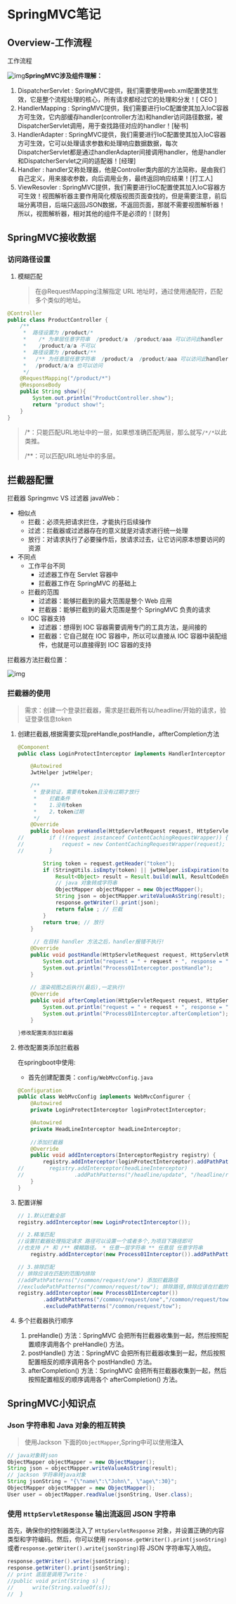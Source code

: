 # SpringMVC笔记

## Overview-工作流程

工作流程

![img](https://cdn.nlark.com/yuque/0/2024/png/35887716/1707875719968-8e481b97-a408-4cc5-832d-cff16b68b333.png)**SpringMVC涉及组件理解：**

1. DispatcherServlet :  SpringMVC提供，我们需要使用web.xml配置使其生效，它是整个流程处理的核心，所有请求都经过它的处理和分发！[ CEO ]
2. HandlerMapping :  SpringMVC提供，我们需要进行IoC配置使其加入IoC容器方可生效，它内部缓存handler(controller方法)和handler访问路径数据，被DispatcherServlet调用，用于查找路径对应的handler！[秘书]
3. HandlerAdapter : SpringMVC提供，我们需要进行IoC配置使其加入IoC容器方可生效，它可以处理请求参数和处理响应数据数据，每次DispatcherServlet都是通过handlerAdapter间接调用handler，他是handler和DispatcherServlet之间的适配器！[经理]
4. Handler : handler又称处理器，他是Controller类内部的方法简称，是由我们自己定义，用来接收参数，向后调用业务，最终返回响应结果！[打工人]
5. ViewResovler : SpringMVC提供，我们需要进行IoC配置使其加入IoC容器方可生效！视图解析器主要作用简化模版视图页面查找的，但是需要注意，前后端分离项目，后端只返回JSON数据，不返回页面，那就不需要视图解析器！所以，视图解析器，相对其他的组件不是必须的！[财务]



## SpringMVC接收数据

### 访问路径设置

1. 模糊匹配

   > 在@RequestMapping注解指定 URL 地址时，通过使用通配符，匹配多个类似的地址。

```java
@Controller
public class ProductController {
    /**
     *  路径设置为 /product/*  
     *    /* 为单层任意字符串  /product/a  /product/aaa 可以访问此handler  
     *    /product/a/a 不可以
     *  路径设置为 /product/** 
     *   /** 为任意层任意字符串  /product/a  /product/aaa 可以访问此handler  
     *   /product/a/a 也可以访问
     */
    @RequestMapping("/product/*")
    @ResponseBody
    public String show(){
        System.out.println("ProductController.show");
        return "product show!";
    }
}
```

>   /*：只能匹配URL地址中的一层，如果想准确匹配两层，那么就写`/*/*`以此类推。 
>
>  /**：可以匹配URL地址中的多层。





## 拦截器配置

拦截器 Springmvc VS 过滤器 javaWeb：

- 相似点
    - 拦截：必须先把请求拦住，才能执行后续操作
    - 过滤：拦截器或过滤器存在的意义就是对请求进行统一处理
    - 放行：对请求执行了必要操作后，放请求过去，让它访问原本想要访问的资源
- 不同点
    - 工作平台不同
        - 过滤器工作在 Servlet 容器中
        - 拦截器工作在 SpringMVC 的基础上
    - 拦截的范围
        - 过滤器：能够拦截到的最大范围是整个 Web 应用
        - 拦截器：能够拦截到的最大范围是整个 SpringMVC 负责的请求
    - IOC 容器支持
        - 过滤器：想得到 IOC 容器需要调用专门的工具方法，是间接的
        - 拦截器：它自己就在 IOC 容器中，所以可以直接从 IOC 容器中装配组件，也就是可以直接得到 IOC 容器的支持

拦截器方法拦截位置：

![img](https://cdn.nlark.com/yuque/0/2024/png/35887716/1716103206829-24442f52-8250-4798-80f5-4462af807b59.png)

### 拦截器的使用

> 需求：创建一个登录拦截器，需求是拦截所有以/headline/开始的请求，验证登录信息token

1. 创建拦截器,根据需要实现preHandle,postHandle，affterCompletion方法

   ```java
   @Component
   public class LoginProtectInterceptor implements HandlerInterceptor {
   
       @Autowired
       JwtHelper jwtHelper;
   
       /**
        * 登录验证，需要有token且没有过期才放行
        *    拦截条件
        *    1.没有token
        *    2，token过期
        */
       @Override
       public boolean preHandle(HttpServletRequest request, HttpServletResponse response, Object handler) throws Exception {
   //        if (!(request instanceof ContentCachingRequestWrapper)) {
   //            request = new ContentCachingRequestWrapper(request);
   //        }
   
           String token = request.getHeader("token");
           if (StringUtils.isEmpty(token) || jwtHelper.isExpiration(token)){
               Result<Object> result = Result.build(null, ResultCodeEnum.NOTLOGIN);
               // java 对象转成字符串
               ObjectMapper objectMapper = new ObjectMapper();
               String json = objectMapper.writeValueAsString(result);
               response.getWriter().print(json);
               return false ; // 拦截
           }
           return true; // 放行
       }
       
        // 在目标 handler 方法之后，handler报错不执行!
       @Override
       public void postHandle(HttpServletRequest request, HttpServletResponse response, Object handler, ModelAndView modelAndView) throws Exception {
           System.out.println("request = " + request + ", response = " + response + ", handler = " + handler + ", modelAndView = " + modelAndView);
           System.out.println("Process01Interceptor.postHandle");
       }
    
       // 渲染视图之后执行(最后),一定执行!
       @Override
       public void afterCompletion(HttpServletRequest request, HttpServletResponse response, Object handler, Exception ex) throws Exception {
           System.out.println("request = " + request + ", response = " + response + ", handler = " + handler + ", ex = " + ex);
           System.out.println("Process01Interceptor.afterCompletion");
       }
   
   }修改配置类添加拦截器
   ```

2. 修改配置类添加拦截器

   在springboot中使用:

   - 首先创建配置类：`config/WebMvcConfig.java`

   ```java
   @Configuration
   public class WebMvcConfig implements WebMvcConfigurer {
       @Autowired
       private LoginProtectInterceptor loginProtectInterceptor;
   
       @Autowired
       private HeadLineInterceptor headLineInterceptor;
       
       //添加拦截器
       @Override
       public void addInterceptors(InterceptorRegistry registry) {
           registry.addInterceptor(loginProtectInterceptor).addPathPatterns("/headline/**");
   //        registry.addInterceptor(headLineInterceptor)
   //                .addPathPatterns("/headline/update", "/headline/removeByHid");
       }
   }
   ```

   

3. 配置详解

   ```java
   // 1.默认拦截全部
   registry.addInterceptor(new LoginProtectInterceptor());
   
   // 2.精准匹配
   //设置拦截器处理指定请求 路径可以设置一个或者多个,为项目下路径即可 
   //也支持 /* 和 /** 模糊路径。 * 任意一层字符串 ** 任意层 任意字符串
       registry.addInterceptor(new Process01Interceptor()).addPathPatterns("/common/request/one","/common/request/tow");
   
   // 3.排除匹配
   // 排除应该在匹配的范围内排除
   //addPathPatterns("/common/request/one") 添加拦截路径
   //excludePathPatterns("/common/request/tow"); 排除路径,排除应该在拦截的范围内
   registry.addInterceptor(new Process01Interceptor())
           .addPathPatterns("/common/request/one","/common/request/tow")
           .excludePathPatterns("/common/request/tow");
   ```

   

4. 多个拦截器执行顺序

   1. preHandle() 方法：SpringMVC 会把所有拦截器收集到一起，然后按照配置顺序调用各个 preHandle() 方法。
   2. postHandle() 方法：SpringMVC 会把所有拦截器收集到一起，然后按照配置相反的顺序调用各个 postHandle() 方法。
   3. afterCompletion() 方法：SpringMVC 会把所有拦截器收集到一起，然后按照配置相反的顺序调用各个 afterCompletion() 方法。



## SpringMVC小知识点

### Json 字符串和 Java 对象的相互转换

> 使用Jackson 下面的`ObjectMapper`,Spring中可以使用**注入**

```java
// java对象转json
ObjectMapper objectMapper = new ObjectMapper();
String json = objectMapper.writeValueAsString(result);
// jackson 字符串转java对象
String jsonString = "{\"name\":\"John\", \"age\":30}";
ObjectMapper objectMapper = new ObjectMapper();
User user = objectMapper.readValue(jsonString, User.class);

```

### 使用 `HttpServletResponse` 输出流返回 JSON 字符串

首先，确保你的控制器类注入了 `HttpServletResponse` 对象，并设置正确的内容类型和字符编码。然后，你可以使用 `response.getWriter().print(jsonString)` 或者`response.getWriter().write(jsonString)`将 JSON 字符串写入响应。

```java
response.getWriter().write(jsonString);
response.getWriter().print(jsonString);
// print 底层是调用了write： 
//public void print(String s) {
//      write(String.valueOf(s));
//  }
```

